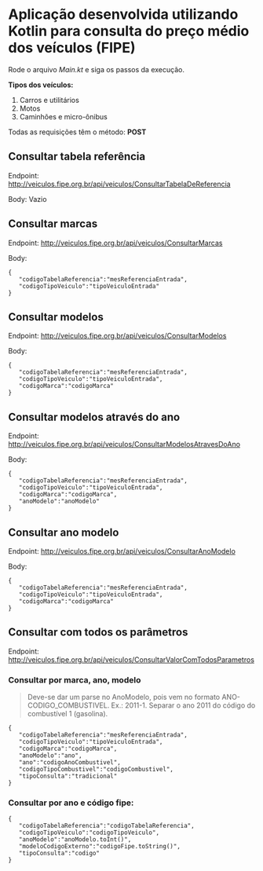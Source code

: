 # Aplicação desenvolvida utilizando Kotlin para consulta do preço médio dos veículos (FIPE)

Rode o arquivo _Main.kt_ e siga os passos da execução.

**Tipos dos veículos:**
1. Carros e utilitários 
2. Motos
3. Caminhões e micro-ônibus

Todas as requisições têm o método: **POST**

## **Consultar tabela referência**
Endpoint: http://veiculos.fipe.org.br/api/veiculos/ConsultarTabelaDeReferencia

Body: Vazio

## **Consultar marcas**
Endpoint: http://veiculos.fipe.org.br/api/veiculos/ConsultarMarcas

Body: 
```
{
   "codigoTabelaReferencia":"mesReferenciaEntrada",
   "codigoTipoVeiculo":"tipoVeiculoEntrada"
}
```

## **Consultar modelos**
Endpoint: http://veiculos.fipe.org.br/api/veiculos/ConsultarModelos

Body:
```
{
   "codigoTabelaReferencia":"mesReferenciaEntrada",
   "codigoTipoVeiculo":"tipoVeiculoEntrada",
   "codigoMarca":"codigoMarca"
}
```

## **Consultar modelos através do ano**
Endpoint: http://veiculos.fipe.org.br/api/veiculos/ConsultarModelosAtravesDoAno

Body:
```
{
   "codigoTabelaReferencia":"mesReferenciaEntrada",
   "codigoTipoVeiculo":"tipoVeiculoEntrada",
   "codigoMarca":"codigoMarca",
   "anoModelo":"anoModelo"
}
```

## **Consultar ano modelo**
Endpoint: http://veiculos.fipe.org.br/api/veiculos/ConsultarAnoModelo

Body:
```
{
   "codigoTabelaReferencia":"mesReferenciaEntrada",
   "codigoTipoVeiculo":"tipoVeiculoEntrada",
   "codigoMarca":"codigoMarca"
}
```

## **Consultar com todos os parâmetros**
Endpoint: http://veiculos.fipe.org.br/api/veiculos/ConsultarValorComTodosParametros

### **Consultar por marca, ano, modelo**
> Deve-se dar um parse no AnoModelo, pois vem no formato ANO-CODIGO_COMBUSTIVEL. Ex.: 2011-1. Separar o ano 2011 do código do combustível 1 (gasolina).
```
{
   "codigoTabelaReferencia":"mesReferenciaEntrada",
   "codigoTipoVeiculo":"tipoVeiculoEntrada",
   "codigoMarca":"codigoMarca",
   "anoModelo":"ano",
   "ano":"codigoAnoCombustivel",
   "codigoTipoCombustivel":"codigoCombustivel",
   "tipoConsulta":"tradicional"
}
```

### **Consultar por ano e código fipe**:
```
{
   "codigoTabelaReferencia":"codigoTabelaReferencia",
   "codigoTipoVeiculo":"codigoTipoVeiculo",
   "anoModelo":"anoModelo.toInt()",
   "modeloCodigoExterno":"codigoFipe.toString()",
   "tipoConsulta":"codigo"
}
```
